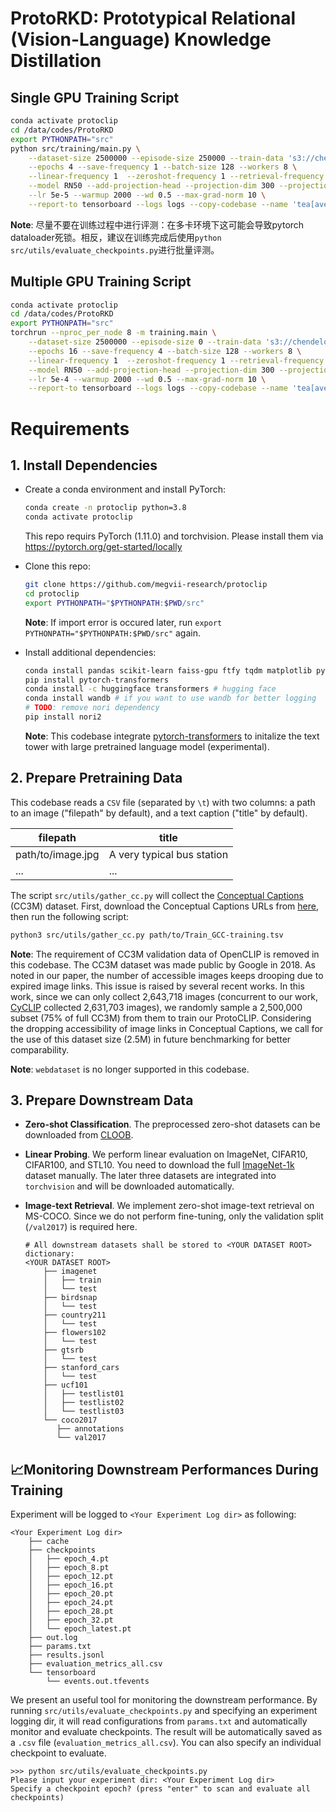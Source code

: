 # **ProtoRKD: Prototypical Relational (Vision-Language) Knowledge Distillation**


## Single GPU Training Script
```bash
conda activate protoclip
cd /data/codes/ProtoRKD
export PYTHONPATH="src"
python src/training/main.py \
    --dataset-size 2500000 --episode-size 250000 --train-data 's3://chendelonghahab/datasets/ConceptualCaption3M/nori_CC2716261.csv' \
    --epochs 4 --save-frequency 1 --batch-size 128 --workers 8 \
    --linear-frequency 1  --zeroshot-frequency 1 --retrieval-frequency 1  --eval-data-dir '/data/Datasets' \
    --model RN50 --add-projection-head --projection-dim 300 --projection-n-layers 2 --pretrained-text 'average_word_embeddings_glove.6B.300d' \
    --lr 5e-5 --warmup 2000 --wd 0.5 --max-grad-norm 10 \
    --report-to tensorboard --logs logs --copy-codebase --name 'tea[average_word_embeddings_glove.6B.300d]_stu[RN50]_[MSE]_bs128_lr5e-5_4-epochs(CC250w)'
```

**Note**: 尽量不要在训练过程中进行评测：在多卡环境下这可能会导致pytorch dataloader死锁。相反，建议在训练完成后使用`python src/utils/evaluate_checkpoints.py`进行批量评测。

## Multiple GPU Training Script
```bash
conda activate protoclip
cd /data/codes/ProtoRKD
export PYTHONPATH="src"
torchrun --nproc_per_node 8 -m training.main \
    --dataset-size 2500000 --episode-size 0 --train-data 's3://chendelonghahab/datasets/ConceptualCaption3M/nori_CC2716261.csv' \
    --epochs 16 --save-frequency 4 --batch-size 128 --workers 8 \
    --linear-frequency 1  --zeroshot-frequency 1 --retrieval-frequency 1  --eval-data-dir '/data/Datasets' \
    --model RN50 --add-projection-head --projection-dim 300 --projection-n-layers 2 --pretrained-text 'average_word_embeddings_glove.6B.300d' \
    --lr 5e-4 --warmup 2000 --wd 0.5 --max-grad-norm 10 \
    --report-to tensorboard --logs logs --copy-codebase --name 'tea[average_word_embeddings_glove.6B.300d]_stu[RN50]_[MSE]_bs1024_lr5e-4_16-epochs(CC250w)'
```


# Requirements

## 1. Install Dependencies
- Create a conda environment and install PyTorch:

    ```bash
    conda create -n protoclip python=3.8
    conda activate protoclip
    ```

    This repo requirs PyTorch (1.11.0) and torchvision. Please install them via https://pytorch.org/get-started/locally

- Clone this repo:

    ```bash
    git clone https://github.com/megvii-research/protoclip
    cd protoclip
    export PYTHONPATH="$PYTHONPATH:$PWD/src"
    ```
    **Note**: If import error is occured later, run `export PYTHONPATH="$PYTHONPATH:$PWD/src"` again.

- Install additional dependencies:
    ```bash
    conda install pandas scikit-learn faiss-gpu ftfy tqdm matplotlib pycocotools
    pip install pytorch-transformers
    conda install -c huggingface transformers # hugging face
    conda install wandb # if you want to use wandb for better logging
    # TODO: remove nori dependency
    pip install nori2
    ```
    **Note**: This codebase integrate [pytorch-transformers](https://pypi.org/project/pytorch-transformers) to initalize the text tower with large pretrained language model (experimental).


## 2. Prepare Pretraining Data
This codebase reads a `CSV` file (separated by `\t`) with two columns: a path to an image ("filepath" by default), and a text caption ("title" by default).

| filepath          | title                      |
|-------------------|----------------------------|
| path/to/image.jpg | A very typical bus station |
| ...               | ...                        |

The script `src/utils/gather_cc.py` will collect the [Conceptual Captions](https://github.com/google-research-datasets/conceptual-captions) (CC3M) dataset. First, download the Conceptual Captions URLs from [here](https://ai.google.com/research/ConceptualCaptions/download), then run the following script:

```bash
python3 src/utils/gather_cc.py path/to/Train_GCC-training.tsv
```

**Note**: The requirement of CC3M validation data of OpenCLIP is removed in this codebase. The CC3M dataset was made public by Google in 2018. As noted in our paper, the number of accessible images keeps drooping due to expired image links. This issue is raised by several recent works. In this work, since we can only collect 2,643,718 images (concurrent to our work, [CyCLIP](https://arxiv.org/abs/2205.14459) collected 2,631,703 images), we randomly sample a 2,500,000 subset (75\% of full CC3M) from them to train our ProtoCLIP. Considering the dropping accessibility of image links in Conceptual Captions, we call for the use of this dataset size (2.5M) in future benchmarking for better comparability.

**Note**: `webdataset` is no longer supported in this codebase.


## 3. Prepare Downstream Data
- **Zero-shot Classification**. The preprocessed zero-shot datasets can be downloaded from [CLOOB](https://github.com/ml-jku/cloob#downstream-tasks).

- **Linear Probing**. We perform linear evaluation on ImageNet, CIFAR10, CIFAR100, and STL10. You need to download the full [ImageNet-1k](https://image-net.org/download.php) dataset manually. The later three datasets are integrated into `torchvision` and will be downloaded automatically.

- **Image-text Retrieval**. We implement zero-shot image-text retrieval on MS-COCO. Since we do not perform fine-tuning, only the validation split (`/val2017`) is required here.

    
    ```
    # All downstream datasets shall be stored to <YOUR DATASET ROOT> dictionary:
    <YOUR DATASET ROOT>
        ├── imagenet
        │   ├── train
        │   └── test  
        ├── birdsnap
        │   └── test
        ├── country211
        │   └── test
        ├── flowers102
        │   └── test
        ├── gtsrb
        │   └── test
        ├── stanford_cars
        │   └── test
        ├── ucf101
        │   ├── testlist01
        │   ├── testlist02
        │   └── testlist03   
        └── coco2017
           ├── annotations
           └── val2017 
    ```


## 📈Monitoring Downstream Performances During Training

Experiment will be logged to `<Your Experiment Log dir>` as following:
```
<Your Experiment Log dir>
    ├── cache
    ├── checkpoints
    │   ├── epoch_4.pt
    │   ├── epoch_8.pt
    │   ├── epoch_12.pt
    │   ├── epoch_16.pt
    │   ├── epoch_20.pt
    │   ├── epoch_24.pt
    │   ├── epoch_28.pt
    │   ├── epoch_32.pt
    │   └── epoch_latest.pt
    ├── out.log
    ├── params.txt
    ├── results.jsonl
    ├── evaluation_metrics_all.csv
    └── tensorboard
        └── events.out.tfevents
```

We present an useful tool for monitoring the downstream performance. By running `src/utils/evaluate_checkpoints.py` and specifying an experiment logging dir, it will read configurations from `params.txt` and automatically monitor and evaluate checkpoints. The result will be automatically saved as a `.csv` file (`evaluation_metrics_all.csv`). You can also specify an individual checkpoint to evaluate.
```
>>> python src/utils/evaluate_checkpoints.py
Please input your experiment dir: <Your Experiment Log dir>
Specify a checkpoint epoch? (press "enter" to scan and evaluate all checkpoints) 
```